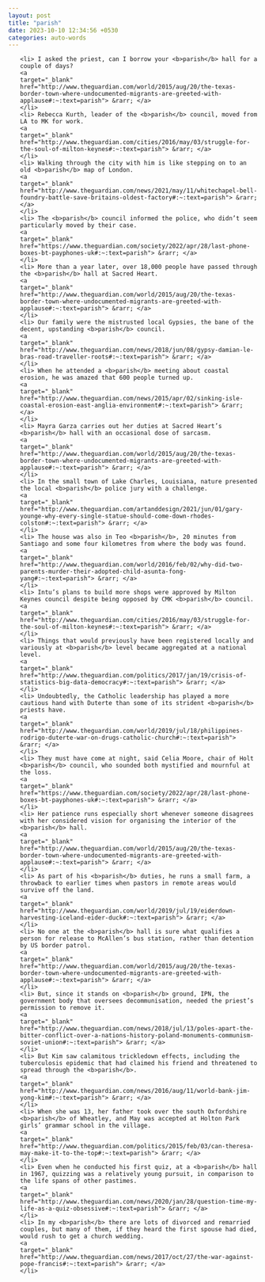 ```yaml
---
layout: post
title: "parish"
date: 2023-10-10 12:34:56 +0530
categories: auto-words
---
```

<ol>

    <li> I asked the priest, can I borrow your <b>parish</b> hall for a couple of days?
    <a 
    target="_blank" 
    href="http://www.theguardian.com/world/2015/aug/20/the-texas-border-town-where-undocumented-migrants-are-greeted-with-applause#:~:text=parish"> &rarr; </a>
    </li>
    <li> Rebecca Kurth, leader of the <b>parish</b> council, moved from LA to MK for work.
    <a 
    target="_blank" 
    href="http://www.theguardian.com/cities/2016/may/03/struggle-for-the-soul-of-milton-keynes#:~:text=parish"> &rarr; </a>
    </li>
    <li> Walking through the city with him is like stepping on to an old <b>parish</b> map of London.
    <a 
    target="_blank" 
    href="http://www.theguardian.com/news/2021/may/11/whitechapel-bell-foundry-battle-save-britains-oldest-factory#:~:text=parish"> &rarr; </a>
    </li>
    <li> The <b>parish</b> council informed the police, who didn’t seem particularly moved by their case.
    <a 
    target="_blank" 
    href="https://www.theguardian.com/society/2022/apr/28/last-phone-boxes-bt-payphones-uk#:~:text=parish"> &rarr; </a>
    </li>
    <li> More than a year later, over 18,000 people have passed through the <b>parish</b> hall at Sacred Heart.
    <a 
    target="_blank" 
    href="http://www.theguardian.com/world/2015/aug/20/the-texas-border-town-where-undocumented-migrants-are-greeted-with-applause#:~:text=parish"> &rarr; </a>
    </li>
    <li> Our family were the mistrusted local Gypsies, the bane of the decent, upstanding <b>parish</b> council.
    <a 
    target="_blank" 
    href="http://www.theguardian.com/news/2018/jun/08/gypsy-damian-le-bras-road-traveller-roots#:~:text=parish"> &rarr; </a>
    </li>
    <li> When he attended a <b>parish</b> meeting about coastal erosion, he was amazed that 600 people turned up.
    <a 
    target="_blank" 
    href="http://www.theguardian.com/news/2015/apr/02/sinking-isle-coastal-erosion-east-anglia-environment#:~:text=parish"> &rarr; </a>
    </li>
    <li> Mayra Garza carries out her duties at Sacred Heart’s <b>parish</b> hall with an occasional dose of sarcasm.
    <a 
    target="_blank" 
    href="http://www.theguardian.com/world/2015/aug/20/the-texas-border-town-where-undocumented-migrants-are-greeted-with-applause#:~:text=parish"> &rarr; </a>
    </li>
    <li> In the small town of Lake Charles, Louisiana, nature presented the local <b>parish</b> police jury with a challenge.
    <a 
    target="_blank" 
    href="http://www.theguardian.com/artanddesign/2021/jun/01/gary-younge-why-every-single-statue-should-come-down-rhodes-colston#:~:text=parish"> &rarr; </a>
    </li>
    <li> The house was also in Teo <b>parish</b>, 20 minutes from Santiago and some four kilometres from where the body was found.
    <a 
    target="_blank" 
    href="http://www.theguardian.com/world/2016/feb/02/why-did-two-parents-murder-their-adopted-child-asunta-fong-yang#:~:text=parish"> &rarr; </a>
    </li>
    <li> Intu’s plans to build more shops were approved by Milton Keynes council despite being opposed by CMK <b>parish</b> council.
    <a 
    target="_blank" 
    href="http://www.theguardian.com/cities/2016/may/03/struggle-for-the-soul-of-milton-keynes#:~:text=parish"> &rarr; </a>
    </li>
    <li> Things that would previously have been registered locally and variously at <b>parish</b> level became aggregated at a national level.
    <a 
    target="_blank" 
    href="http://www.theguardian.com/politics/2017/jan/19/crisis-of-statistics-big-data-democracy#:~:text=parish"> &rarr; </a>
    </li>
    <li> Undoubtedly, the Catholic leadership has played a more cautious hand with Duterte than some of its strident <b>parish</b> priests have.
    <a 
    target="_blank" 
    href="http://www.theguardian.com/world/2019/jul/18/philippines-rodrigo-duterte-war-on-drugs-catholic-church#:~:text=parish"> &rarr; </a>
    </li>
    <li> They must have come at night, said Celia Moore, chair of Holt <b>parish</b> council, who sounded both mystified and mournful at the loss.
    <a 
    target="_blank" 
    href="https://www.theguardian.com/society/2022/apr/28/last-phone-boxes-bt-payphones-uk#:~:text=parish"> &rarr; </a>
    </li>
    <li> Her patience runs especially short whenever someone disagrees with her considered vision for organising the interior of the <b>parish</b> hall.
    <a 
    target="_blank" 
    href="http://www.theguardian.com/world/2015/aug/20/the-texas-border-town-where-undocumented-migrants-are-greeted-with-applause#:~:text=parish"> &rarr; </a>
    </li>
    <li> As part of his <b>parish</b> duties, he runs a small farm, a throwback to earlier times when pastors in remote areas would survive off the land.
    <a 
    target="_blank" 
    href="http://www.theguardian.com/world/2019/jul/19/eiderdown-harvesting-iceland-eider-duck#:~:text=parish"> &rarr; </a>
    </li>
    <li> No one at the <b>parish</b> hall is sure what qualifies a person for release to McAllen’s bus station, rather than detention by US border patrol.
    <a 
    target="_blank" 
    href="http://www.theguardian.com/world/2015/aug/20/the-texas-border-town-where-undocumented-migrants-are-greeted-with-applause#:~:text=parish"> &rarr; </a>
    </li>
    <li> But, since it stands on <b>parish</b> ground, IPN, the government body that oversees decommunisation, needed the priest’s permission to remove it.
    <a 
    target="_blank" 
    href="http://www.theguardian.com/news/2018/jul/13/poles-apart-the-bitter-conflict-over-a-nations-history-poland-monuments-communism-soviet-union#:~:text=parish"> &rarr; </a>
    </li>
    <li> But Kim saw calamitous trickledown effects, including the tuberculosis epidemic that had claimed his friend and threatened to spread through the <b>parish</b>.
    <a 
    target="_blank" 
    href="http://www.theguardian.com/news/2016/aug/11/world-bank-jim-yong-kim#:~:text=parish"> &rarr; </a>
    </li>
    <li> When she was 13, her father took over the south Oxfordshire <b>parish</b> of Wheatley, and May was accepted at Holton Park girls’ grammar school in the village.
    <a 
    target="_blank" 
    href="http://www.theguardian.com/politics/2015/feb/03/can-theresa-may-make-it-to-the-top#:~:text=parish"> &rarr; </a>
    </li>
    <li> Even when he conducted his first quiz, at a <b>parish</b> hall in 1967, quizzing was a relatively young pursuit, in comparison to the life spans of other pastimes.
    <a 
    target="_blank" 
    href="http://www.theguardian.com/news/2020/jan/28/question-time-my-life-as-a-quiz-obsessive#:~:text=parish"> &rarr; </a>
    </li>
    <li> In my <b>parish</b> there are lots of divorced and remarried couples, but many of them, if they heard the first spouse had died, would rush to get a church wedding.
    <a 
    target="_blank" 
    href="http://www.theguardian.com/news/2017/oct/27/the-war-against-pope-francis#:~:text=parish"> &rarr; </a>
    </li>